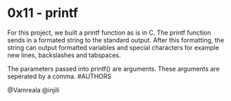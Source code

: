 # 0x11 - printf
For this project, we built a printf function as is in C.
The printf function sends in a formated string to the standard output. After this formatting, the string can output formatted variables and special characters for example new lines, backslashes and tabspaces.

The parameters passed into printf() are arguments. These arguments are seperated by a comma.
#AUTHORS

@Vamreala
@injili 
